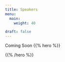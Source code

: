 ```yaml
---
title: Speakers
menu:
  main:
    weight: 40

draft: false
---
```

Coming Soon
{{% hero %}}
<!-- TODO: filter and search -->
{{% /hero %}}


